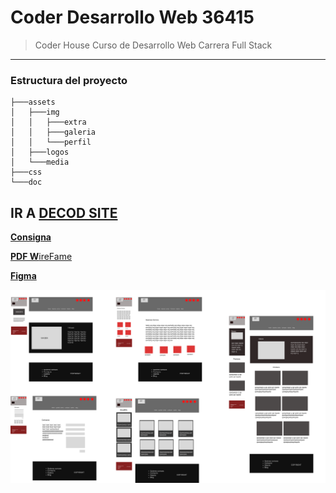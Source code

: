 # Coder Desarrollo Web 36415
> Coder House Curso de Desarrollo Web Carrera Full Stack

---

### Estructura del proyecto

```
├───assets
│   ├───img
│   │   ├───extra
│   │   ├───galeria
│   │   └───perfil
│   ├───logos
│   └───media
├───css
└───doc
```

IR A  [**DECOD SITE**](https://github.com/dacerb/full-stack-coderhouse/tree/PreEntrega1Acerbo/desarrollo-web)
---

[**Consigna**](./doc/coder-preentrega.pdf)

[**PDF W**ireFame](./doc/WireFramePreEntrega1.pdf)

[**Figma**](https://www.figma.com/file/eTDgxn02dVJJvCabktpbwO/WireFrame-Prototipo?node-id=50%3A7)

![Alt text](./doc/Group%2039.svg)